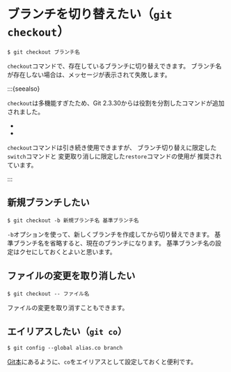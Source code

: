 # ブランチを切り替えたい（``git checkout``）

```console
$ git checkout ブランチ名
```

``checkout``コマンドで、存在しているブランチに切り替えできます。
ブランチ名が存在しない場合は、メッセージが表示されて失敗します。

:::{seealso}

`checkout`は多機能すぎたため、Git 2.3.30からは役割を分割したコマンドが追加されました。

- [](./git-switch.md)
- [](./git-restore.md)

`checkout`コマンドは引き続き使用できますが、
ブランチ切り替えに限定した`switch`コマンドと
変更取り消しに限定した`restore`コマンドの使用が
推奨されています。

:::

## 新規ブランチしたい

```console
$ git checkout -b 新規ブランチ名 基準ブランチ名
```

``-b``オプションを使って、新しくブランチを作成してから切り替えできます。
基準ブランチ名を省略すると、現在のブランチになります。
基準ブランチ名の設定はクセにしておくとよいと思います。

## ファイルの変更を取り消したい

```console
$ git checkout -- ファイル名
```

ファイルの変更を取り消すこともできます。

## エイリアスしたい（``git co``）

```console
$ git config --global alias.co branch
```

[Git本](https://git-scm.com/book/ja/v2/Git-%E3%81%AE%E5%9F%BA%E6%9C%AC-Git-%E3%82%A8%E3%82%A4%E3%83%AA%E3%82%A2%E3%82%B9)にあるように、``co``をエイリアスとして設定しておくと便利です。
